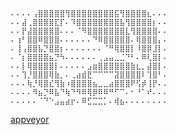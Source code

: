 ﻿```
⠄⠄⠄⠄⢠⣿⣿⣿⣿⣿⢻⣿⣿⣿⣿⣿⣿⣿⣿⣯⢻⣿⣿⣿⣿⣆⠄⠄⠄
⠄⠄⣼⢀⣿⣿⣿⣿⣏⡏⠄⠹⣿⣿⣿⣿⣿⣿⣿⣿⣧⢻⣿⣿⣿⣿⡆⠄⠄
⠄⠄⡟⣼⣿⣿⣿⣿⣿⠄⠄⠄⠈⠻⣿⣿⣿⣿⣿⣿⣿⣇⢻⣿⣿⣿⣿⠄⠄
⠄⢰⠃⣿⣿⠿⣿⣿⣿⠄⠄⠄⠄⠄⠄⠙⠿⣿⣿⣿⣿⣿⠄⢿⣿⣿⣿⡄⠄
⠄⢸⢠⣿⣿⣧⡙⣿⣿⡆⠄⠄⠄⠄⠄⠄⠄⠈⠛⢿⣿⣿⡇⠸⣿⡿⣸⡇⠄
⠄⠈⡆⣿⣿⣿⣿⣦⡙⠳⠄⠄⠄⠄⠄⠄⢀⣠⣤⣀⣈⠙⠃⠄⠿⢇⣿⡇⠄
⠄⠄⡇⢿⣿⣿⣿⣿⡇⠄⠄⠄⠄⠄⣠⣶⣿⣿⣿⣿⣿⣿⣷⣆⡀⣼⣿⡇⠄
⠄⠄⢹⡘⣿⣿⣿⢿⣷⡀⠄⢀⣴⣾⣟⠉⠉⠉⠉⣽⣿⣿⣿⣿⠇⢹⣿⠃⠄
⠄⠄⠄⢷⡘⢿⣿⣎⢻⣷⠰⣿⣿⣿⣿⣦⣀⣀⣴⣿⣿⣿⠟⢫⡾⢸⡟⠄.
⠄⠄⠄⠄⠻⣦⡙⠿⣧⠙⢷⠙⠻⠿⢿⡿⠿⠿⠛⠋⠉⠄⠂⠘⠁⠞⠄⠄⠄
⠄⠄⠄⠄⠄⠈⠙⠑⣠⣤⣴⡖⠄⠿⣋⣉⣉⡁⠄⢾⣦⠄⠄⠄⠄⠄⠄⠄⠄
```
[appveyor](https://ci.appveyor.com/project/hunsou/examples)